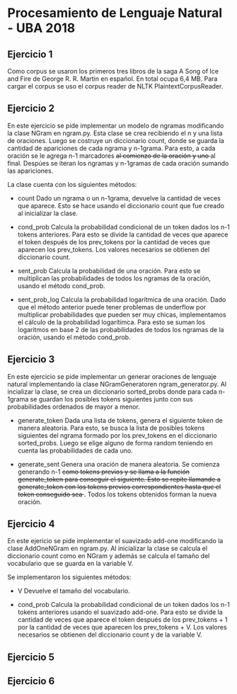 Procesamiento de Lenguaje Natural - UBA 2018
============================================


Ejercicio 1
-----------
Como corpus se usaron los primeros tres libros de la saga A Song of Ice and Fire de George R. R. Martin en español. En total ocupa 6,4 MB.
Para cargar el corpus se uso el corpus reader de NLTK PlaintextCorpusReader.

Ejercicio 2
-----------
En este ejercicio se pide implementar un modelo de ngramas modificando la clase NGram en ngram.py.
Esta clase se crea recibiendo el n y una lista de oraciones. Luego se costruye un diccionario count, donde se guarda la cantidad de apariciones de cada ngrama y n-1grama. Para esto, a cada oración se le agrega n-1 marcadores <s> al comienzo de la oración y uno </s> al final. Despúes se iteran los ngramas y n-1gramas de cada oración sumando las apariciones.

La clase cuenta con los siguientes métodos:

- count
Dado un ngrama o un n-1grama, devuelve la cantidad de veces que aparece. Esto se hace usando el diccionario count que fue creado al inicializar la clase.

- cond_prob
Calcula la probabilidad condicional de un token dados los n-1 tokens anteriores. Para esto se divide la cantidad de veces que aparece el token después de los prev_tokens por la cantidad de veces que aparecen los prev_tokens. Los valores necesarios se obtienen del diccionario count.

- sent_prob
Calcula la probabilidad de una oración. Para esto se multiplican las probabilidades de todos los ngramas de la oración, usando el método cond_prob.

- sent_prob_log
Calcula la probabilidad logarítmica de una oración. Dado que el método anterior puede tener problemas de underflow por multiplicar probabilidades que pueden ser muy chicas, implementamos el cálculo de la probabilidad logarítimca. Para esto se suman los logaritmos en base 2 de las probabilidades de todos los ngramas de la oración, usando el método cond_prob.

Ejercicio 3
-----------
En este ejercicio se pide implementar un generar oraciones de lenguaje natural implementando la clase NGramGeneratoren ngram_generator.py.
Al incializar la clase, se crea un diccionario sorted_probs donde para cada n-1grama se guardan los posibles tokens siguientes junto con sus probabilidades ordenados de mayor a menor.

- generate_token
Dada una lista de tokens, genera el siguiente token de manera aleatoria. Para esto, se busca la lista de posibles tokens siguientes del ngrama formado por los prev_tokens en el diccionario sorted_probs. Luego se elige alguno de forma random teniendo en cuenta las probabilidades de cada uno. 

- generate_sent
Genera una oración de manera aleatoria. Se comienza generando n-1 <s> como tokens previos y se llama a la función generate_token para conseguir el siguiente. Esto se repite llamande a generate_token con los tokens previos correspondientes hasta que el token conseguido sea </s>. Todos los tokens obtenidos forman la nueva oración.

Ejercicio 4
-----------
En este ejericio se pide implementar el suavizado add-one modificando la clase AddOneNGram en ngram.py.
Al inicializar la clase se calcula el diccionario count como en NGram y además se calcula el tamaño del vocabulario que se guarda en la variable V.

Se implementaron los siguientes métodos:

- V
Devuelve el tamaño del vocabulario.

- cond_prob
Calcula la probabilidad condicional de un token dados los n-1 tokens anteriores usando el suavizado add-one. Para esto se divide la cantidad de veces que aparece el token después de los prev_tokens + 1 por la cantidad de veces que aparecen los prev_tokens + V. Los valores necesarios se obtienen del diccionario count y de la variable V.

Ejercicio 5
-----------

Ejercicio 6
-----------
